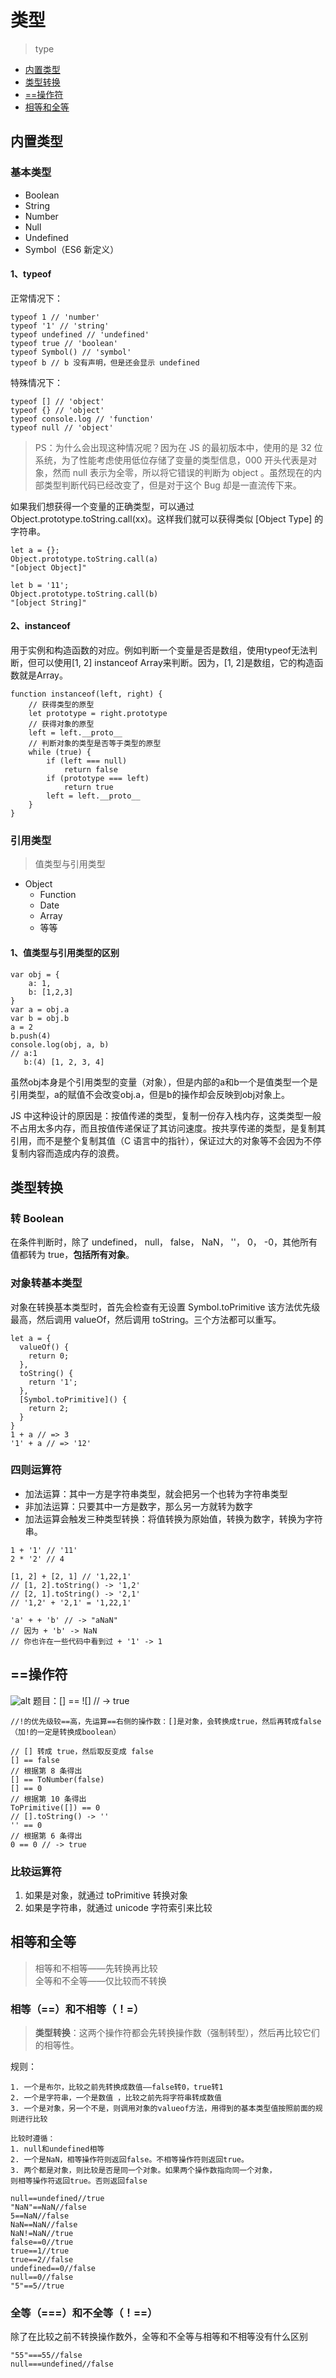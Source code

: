 # 类型
> type
* [内置类型](#内置类型)
* [类型转换](#类型转换)
* [==操作符](#==操作符)
* [相等和全等](#相等和全等)

## 内置类型
### 基本类型
* Boolean
* String
* Number
* Null
* Undefined
* Symbol（ES6 新定义）

#### 1、typeof   
正常情况下：
```
typeof 1 // 'number'
typeof '1' // 'string'
typeof undefined // 'undefined'
typeof true // 'boolean'
typeof Symbol() // 'symbol'
typeof b // b 没有声明，但是还会显示 undefined
```
特殊情况下：
```
typeof [] // 'object'
typeof {} // 'object'
typeof console.log // 'function'
typeof null // 'object'
```
> PS：为什么会出现这种情况呢？因为在 JS 的最初版本中，使用的是 32 位系统，为了性能考虑使用低位存储了变量的类型信息，000 开头代表是对象，然而 null 表示为全零，所以将它错误的判断为 object 。虽然现在的内部类型判断代码已经改变了，但是对于这个 Bug 却是一直流传下来。

如果我们想获得一个变量的正确类型，可以通过 Object.prototype.toString.call(xx)。这样我们就可以获得类似 [Object Type] 的字符串。
```
let a = {};
Object.prototype.toString.call(a)
"[object Object]"

let b = '11';
Object.prototype.toString.call(b)
"[object String]"
```

#### 2、instanceof   
用于实例和构造函数的对应。例如判断一个变量是否是数组，使用typeof无法判断，但可以使用[1, 2] instanceof Array来判断。因为，[1, 2]是数组，它的构造函数就是Array。
```
function instanceof(left, right) {
    // 获得类型的原型
    let prototype = right.prototype
    // 获得对象的原型
    left = left.__proto__
    // 判断对象的类型是否等于类型的原型
    while (true) {
    	if (left === null)
    		return false
    	if (prototype === left)
    		return true
    	left = left.__proto__
    }
}
```

### 引用类型
> 值类型与引用类型
* Object
  * Function
  * Date
  * Array
  * 等等

#### 1、值类型与引用类型的区别
```
var obj = {
    a: 1,
    b: [1,2,3]
}
var a = obj.a
var b = obj.b
a = 2
b.push(4)
console.log(obj, a, b)
// a:1
   b:(4) [1, 2, 3, 4]
```
虽然obj本身是个引用类型的变量（对象），但是内部的a和b一个是值类型一个是引用类型，a的赋值不会改变obj.a，但是b的操作却会反映到obj对象上。

JS 中这种设计的原因是：按值传递的类型，复制一份存入栈内存，这类类型一般不占用太多内存，而且按值传递保证了其访问速度。按共享传递的类型，是复制其引用，而不是整个复制其值（C 语言中的指针），保证过大的对象等不会因为不停复制内容而造成内存的浪费。

## 类型转换
### 转 Boolean
在条件判断时，除了 undefined， null， false， NaN， ''， 0， -0，其他所有值都转为 true，**包括所有对象**。

### 对象转基本类型
对象在转换基本类型时，首先会检查有无设置 Symbol.toPrimitive 该方法优先级最高，然后调用 valueOf，然后调用 toString。三个方法都可以重写。
```
let a = {
  valueOf() {
    return 0;
  },
  toString() {
    return '1';
  },
  [Symbol.toPrimitive]() {
    return 2;
  }
}
1 + a // => 3
'1' + a // => '12'
```

### 四则运算符
* 加法运算：其中一方是字符串类型，就会把另一个也转为字符串类型
* 非加法运算：只要其中一方是数字，那么另一方就转为数字
* 加法运算会触发三种类型转换：将值转换为原始值，转换为数字，转换为字符串。

```
1 + '1' // '11'
2 * '2' // 4

[1, 2] + [2, 1] // '1,22,1'
// [1, 2].toString() -> '1,2'
// [2, 1].toString() -> '2,1'
// '1,2' + '2,1' = '1,22,1'
```
```
'a' + + 'b' // -> "aNaN"
// 因为 + 'b' -> NaN
// 你也许在一些代码中看到过 + '1' -> 1
```

## ==操作符
![alt](./imgs/type-1.png)
题目：[] == ![] // -> true 
```
//!的优先级较==高，先运算==右侧的操作数：[]是对象，会转换成true，然后再转成false（加!的一定是转换成boolean）

// [] 转成 true，然后取反变成 false
[] == false
// 根据第 8 条得出
[] == ToNumber(false)
[] == 0
// 根据第 10 条得出
ToPrimitive([]) == 0
// [].toString() -> ''
'' == 0
// 根据第 6 条得出
0 == 0 // -> true
```

### 比较运算符
1. 如果是对象，就通过 toPrimitive 转换对象
2. 如果是字符串，就通过 unicode 字符索引来比较

## 相等和全等
> 相等和不相等——先转换再比较  
> 全等和不全等——仅比较而不转换

### 相等（==）和不相等（！=）
> **类型转换**：这两个操作符都会先转换操作数（强制转型），然后再比较它们的相等性。

规则：  
```
1. 一个是布尔，比较之前先转换成数值——false转0，true转1
2. 一个是字符串，一个是数值 ，比较之前先将字符串转成数值
3. 一个是对象，另一个不是，则调用对象的valueof方法，用得到的基本类型值按照前面的规则进行比较

比较时遵循：
1. null和undefined相等
2. 一个是NaN，相等操作符则返回false。不相等操作符则返回true。
3. 两个都是对象，则比较是否是同一个对象。如果两个操作数指向同一个对象，
则相等操作符返回true。否则返回false
```
```
null==undefined//true
"NaN"==NaN//false
5==NaN//false
NaN==NaN//false
NaN!=NaN//true
false==0//true
true==1//true
true==2//false
undefined==0//false
null==0//false
"5"==5//true
```

### 全等（===）和不全等（！==）
除了在比较之前不转换操作数外，全等和不全等与相等和不相等没有什么区别
```
"55"===55//false
null===undefined//false
```




